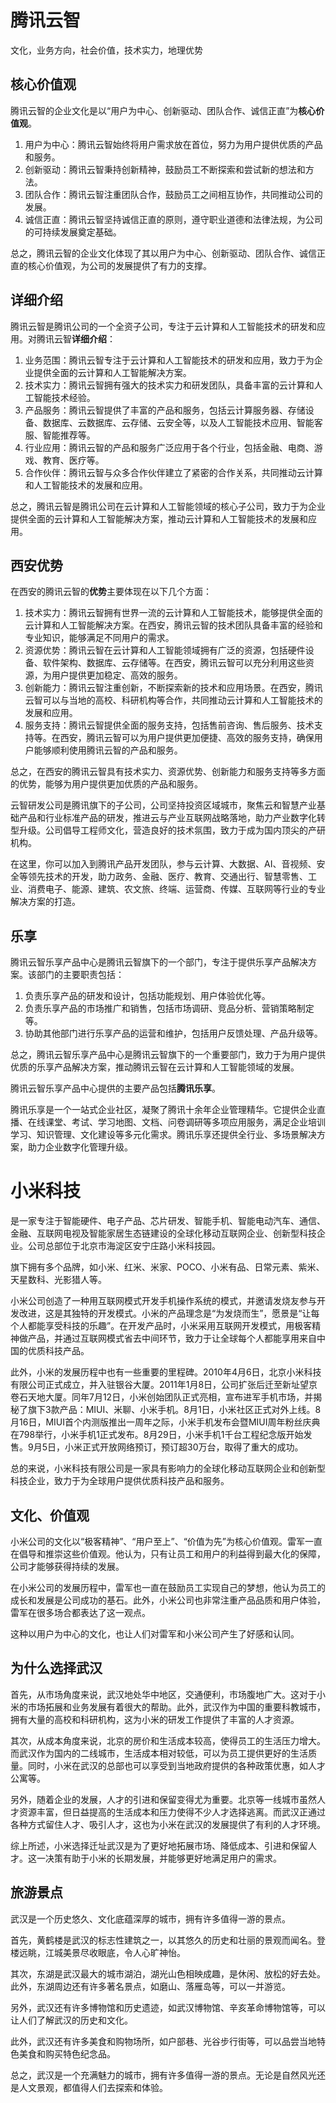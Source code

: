 # 腾讯云智

文化，业务方向，社会价值，技术实力，地理优势

## 核心价值观

腾讯云智的企业文化是以“用户为中心、创新驱动、团队合作、诚信正直”为**核心价值观**。

1. 用户为中心：腾讯云智始终将用户需求放在首位，努力为用户提供优质的产品和服务。
2. 创新驱动：腾讯云智秉持创新精神，鼓励员工不断探索和尝试新的想法和方法。
3. 团队合作：腾讯云智注重团队合作，鼓励员工之间相互协作，共同推动公司的发展。
4. 诚信正直：腾讯云智坚持诚信正直的原则，遵守职业道德和法律法规，为公司的可持续发展奠定基础。

总之，腾讯云智的企业文化体现了其以用户为中心、创新驱动、团队合作、诚信正直的核心价值观，为公司的发展提供了有力的支撑。

## 详细介绍

腾讯云智是腾讯公司的一个全资子公司，专注于云计算和人工智能技术的研发和应用。对腾讯云智**详细介绍**：

1. 业务范围：腾讯云智专注于云计算和人工智能技术的研发和应用，致力于为企业提供全面的云计算和人工智能解决方案。
2. 技术实力：腾讯云智拥有强大的技术实力和研发团队，具备丰富的云计算和人工智能技术经验。
3. 产品服务：腾讯云智提供了丰富的产品和服务，包括云计算服务器、存储设备、数据库、云数据库、云存储、云安全等，以及人工智能技术应用、智能客服、智能推荐等。
4. 行业应用：腾讯云智的产品和服务广泛应用于各个行业，包括金融、电商、游戏、教育、医疗等。
5. 合作伙伴：腾讯云智与众多合作伙伴建立了紧密的合作关系，共同推动云计算和人工智能技术的发展和应用。

总之，腾讯云智是腾讯公司在云计算和人工智能领域的核心子公司，致力于为企业提供全面的云计算和人工智能解决方案，推动云计算和人工智能技术的发展和应用。

## 西安优势

在西安的腾讯云智的**优势**主要体现在以下几个方面：

1. 技术实力：腾讯云智拥有世界一流的云计算和人工智能技术，能够提供全面的云计算和人工智能解决方案。在西安，腾讯云智的技术团队具备丰富的经验和专业知识，能够满足不同用户的需求。
2. 资源优势：腾讯云智在云计算和人工智能领域拥有广泛的资源，包括硬件设备、软件架构、数据库、云存储等。在西安，腾讯云智可以充分利用这些资源，为用户提供更加稳定、高效的服务。
3. 创新能力：腾讯云智注重创新，不断探索新的技术和应用场景。在西安，腾讯云智可以与当地的高校、科研机构等合作，共同推动云计算和人工智能技术的发展和应用。
4. 服务支持：腾讯云智提供全面的服务支持，包括售前咨询、售后服务、技术支持等。在西安，腾讯云智可以为用户提供更加便捷、高效的服务支持，确保用户能够顺利使用腾讯云智的产品和服务。

总之，在西安的腾讯云智具有技术实力、资源优势、创新能力和服务支持等多方面的优势，能够为用户提供更加优质的产品和服务。

云智研发公司是腾讯旗下的子公司，公司坚持投资区域城市，聚焦云和智慧产业基础产品和行业标准产品的研发，推进云与产业互联网战略落地，助力产业数字化转型升级。公司倡导工程师文化，营造良好的技术氛围，致力于成为国内顶尖的产研机构。

在这里，你可以加入到腾讯产品开发团队，参与云计算、大数据、AI、音视频、安全等领先技术的开发，助力政务、金融、医疗、教育、交通出行、智慧零售、工业、消费电子、能源、建筑、农文旅、终端、运营商、传媒、互联网等行业的专业解决方案的打造。

## **乐享**

腾讯云智乐享产品中心是腾讯云智旗下的一个部门，专注于提供乐享产品解决方案。该部门的主要职责包括：

1. 负责乐享产品的研发和设计，包括功能规划、用户体验优化等。
2. 负责乐享产品的市场推广和销售，包括市场调研、竞品分析、营销策略制定等。
3. 协助其他部门进行乐享产品的运营和维护，包括用户反馈处理、产品升级等。

总之，腾讯云智乐享产品中心是腾讯云智旗下的一个重要部门，致力于为用户提供优质的乐享产品解决方案，推动腾讯云智在云计算和人工智能领域的发展。

腾讯云智乐享产品中心提供的主要产品包括**腾讯乐享**。

腾讯乐享是一个一站式企业社区，凝聚了腾讯十余年企业管理精华。它提供企业直播、在线课堂、考试、学习地图、文档、问卷调研等多项应用服务，满足企业培训学习、知识管理、文化建设等多元化需求。腾讯乐享还提供全行业、多场景解决方案，助力企业数字化管理升级。

# 小米科技

是一家专注于智能硬件、电子产品、芯片研发、智能手机、智能电动汽车、通信、金融、互联网电视及智能家居生态链建设的全球化移动互联网企业、创新型科技企业。公司总部位于北京市海淀区安宁庄路小米科技园。

旗下拥有多个品牌，如小米、红米、米家、POCO、小米有品、日常元素、紫米、天星数科、光影猎人等。

小米公司创造了一种用互联网模式开发手机操作系统的模式，并邀请发烧友参与开发改进，这是其独特的开发模式。小米的产品理念是“为发烧而生”，愿景是“让每个人都能享受科技的乐趣”。在开发产品时，小米采用互联网开发模式，用极客精神做产品，并通过互联网模式省去中间环节，致力于让全球每个人都能享用来自中国的优质科技产品。

此外，小米的发展历程中也有一些重要的里程碑。2010年4月6日，北京小米科技有限公司正式成立，并入驻银谷大厦。2011年1月8日，公司扩张后迁至新址望京卷石天地大厦。同年7月12日，小米创始团队正式亮相，宣布进军手机市场，并揭秘了旗下3款产品：MIUI、米聊、小米手机。8月1日，小米社区正式对外上线。8月16日，MIUI首个内测版推出一周年之际，小米手机发布会暨MIUI周年粉丝庆典在798举行，小米手机1正式发布。8月29日，小米手机1千台工程纪念版开始发售。9月5日，小米正式开放网络预订，预订超30万台，取得了重大的成功。

总的来说，小米科技有限公司是一家具有影响力的全球化移动互联网企业和创新型科技企业，致力于为全球用户提供优质科技产品和服务。

## 文化、价值观

小米公司的文化以“极客精神”、“用户至上”、“价值为先”为核心价值观。雷军一直在倡导和推崇这些价值观。他认为，只有让员工和用户的利益得到最大化的保障，公司才能够获得持续的发展。

在小米公司的发展历程中，雷军也一直在鼓励员工实现自己的梦想，他认为员工的成长和发展是公司成功的基石。此外，小米公司也非常注重产品品质和用户体验，雷军在很多场合都表达了这一观点。

这种以用户为中心的文化，也让人们对雷军和小米公司产生了好感和认同。

## 为什么选择武汉

首先，从市场角度来说，武汉地处华中地区，交通便利，市场腹地广大。这对于小米的市场拓展和业务发展有着很大的帮助。此外，武汉作为中国的重要科教城市，拥有大量的高校和科研机构，这为小米的研发工作提供了丰富的人才资源。

其次，从成本角度来说，北京的房价和生活成本较高，使得员工的生活压力增大。而武汉作为国内的二线城市，生活成本相对较低，可以为员工提供更好的生活质量。同时，小米在武汉的总部也可以享受到当地政府提供的各种政策优惠，如人才公寓等。

另外，随着企业的发展，人才的引进和保留变得尤为重要。北京等一线城市虽然人才资源丰富，但日益提高的生活成本和压力使得不少人才选择逃离。而武汉正通过各种方式留住人才、吸引人才，这也为小米在武汉的发展提供了有利的人才环境。

综上所述，小米选择迁址武汉是为了更好地拓展市场、降低成本、引进和保留人才。这一决策有助于小米的长期发展，并能够更好地满足用户的需求。

## 旅游景点

武汉是一个历史悠久、文化底蕴深厚的城市，拥有许多值得一游的景点。

首先，黄鹤楼是武汉的标志性建筑之一，以其悠久的历史和壮丽的景观而闻名。登楼远眺，江城美景尽收眼底，令人心旷神怡。

其次，东湖是武汉最大的城市湖泊，湖光山色相映成趣，是休闲、放松的好去处。此外，东湖周边还有许多著名景点，如磨山、落雁岛等，可以一并游览。

另外，武汉还有许多博物馆和历史遗迹，如武汉博物馆、辛亥革命博物馆等，可以让人们了解武汉的历史和文化。

此外，武汉还有许多美食和购物场所，如户部巷、光谷步行街等，可以品尝当地特色美食和购买特色纪念品。

总之，武汉是一个充满魅力的城市，拥有许多值得一游的景点。无论是自然风光还是人文景观，都值得人们去探索和体验。